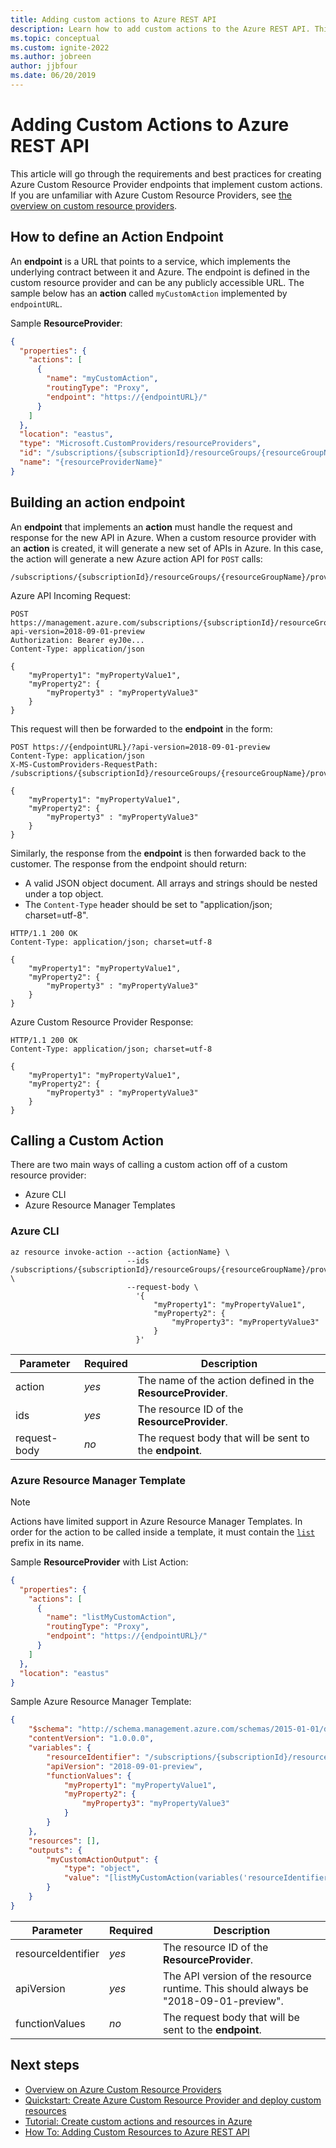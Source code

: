 ```yaml
---
title: Adding custom actions to Azure REST API
description: Learn how to add custom actions to the Azure REST API. This article will walk through the requirements and best practices for endpoints that wish to implement custom actions.
ms.topic: conceptual
ms.custom: ignite-2022
ms.author: jobreen
author: jjbfour
ms.date: 06/20/2019
---
```


# Adding Custom Actions to Azure REST API

This article will go through the requirements and best practices for creating Azure Custom Resource Provider endpoints that implement custom actions. If you are unfamiliar with Azure Custom Resource Providers, see [the overview on custom resource providers](overview.md).

## How to define an Action Endpoint

An **endpoint** is a URL that points to a service, which implements the underlying contract between it and Azure. The endpoint is defined in the custom resource provider and can be any publicly accessible URL. The sample below has an **action** called `myCustomAction` implemented by `endpointURL`.

Sample **ResourceProvider**:

```JSON
{
  "properties": {
    "actions": [
      {
        "name": "myCustomAction",
        "routingType": "Proxy",
        "endpoint": "https://{endpointURL}/"
      }
    ]
  },
  "location": "eastus",
  "type": "Microsoft.CustomProviders/resourceProviders",
  "id": "/subscriptions/{subscriptionId}/resourceGroups/{resourceGroupName}/providers/Microsoft.CustomProviders/resourceProviders/{resourceProviderName}",
  "name": "{resourceProviderName}"
}
```

## Building an action endpoint

An **endpoint** that implements an **action** must handle the request and response for the new API in Azure. When a custom resource provider with an **action** is created, it will generate a new set of APIs in Azure. In this case, the action will generate a new Azure action API for `POST` calls:

```http
/subscriptions/{subscriptionId}/resourceGroups/{resourceGroupName}/providers/Microsoft.CustomProviders/resourceProviders/{resourceProviderName}/myCustomAction
```

Azure API Incoming Request:

```http
POST https://management.azure.com/subscriptions/{subscriptionId}/resourceGroups/{resourceGroupName}/providers/Microsoft.CustomProviders/resourceProviders/{resourceProviderName}/myCustomAction?api-version=2018-09-01-preview
Authorization: Bearer eyJ0e...
Content-Type: application/json

{
    "myProperty1": "myPropertyValue1",
    "myProperty2": {
        "myProperty3" : "myPropertyValue3"
    }
}
```

This request will then be forwarded to the **endpoint** in the form:

```http
POST https://{endpointURL}/?api-version=2018-09-01-preview
Content-Type: application/json
X-MS-CustomProviders-RequestPath: /subscriptions/{subscriptionId}/resourceGroups/{resourceGroupName}/providers/Microsoft.CustomProviders/resourceProviders/{resourceProviderName}/myCustomAction

{
    "myProperty1": "myPropertyValue1",
    "myProperty2": {
        "myProperty3" : "myPropertyValue3"
    }
}
```

Similarly, the response from the **endpoint** is then forwarded back to the customer. The response from the endpoint should return:

- A valid JSON object document. All arrays and strings should be nested under a top object.
- The `Content-Type` header should be set to "application/json; charset=utf-8".

```http
HTTP/1.1 200 OK
Content-Type: application/json; charset=utf-8

{
    "myProperty1": "myPropertyValue1",
    "myProperty2": {
        "myProperty3" : "myPropertyValue3"
    }
}
```

Azure Custom Resource Provider Response:

```http
HTTP/1.1 200 OK
Content-Type: application/json; charset=utf-8

{
    "myProperty1": "myPropertyValue1",
    "myProperty2": {
        "myProperty3" : "myPropertyValue3"
    }
}
```

## Calling a Custom Action

There are two main ways of calling a custom action off of a custom resource provider:

- Azure CLI
- Azure Resource Manager Templates

### Azure CLI

```azurecli-interactive
az resource invoke-action --action {actionName} \
                          --ids /subscriptions/{subscriptionId}/resourceGroups/{resourceGroupName}/providers/Microsoft.CustomProviders/resourceProviders/{resourceProviderName} \
                          --request-body \
                            '{
                                "myProperty1": "myPropertyValue1",
                                "myProperty2": {
                                    "myProperty3": "myPropertyValue3"
                                }
                            }'
```

Parameter | Required | Description
---|---|---
action | *yes* | The name of the action defined in the **ResourceProvider**.
ids | *yes* | The resource ID of the **ResourceProvider**.
request-body | *no* | The request body that will be sent to the **endpoint**.

### Azure Resource Manager Template

> [!NOTE]
> Actions have limited support in Azure Resource Manager Templates. In order for the action to be called inside a template, it must contain the [`list`](../templates/template-functions-resource.md#list) prefix in its name.

Sample **ResourceProvider** with List Action:

```JSON
{
  "properties": {
    "actions": [
      {
        "name": "listMyCustomAction",
        "routingType": "Proxy",
        "endpoint": "https://{endpointURL}/"
      }
    ]
  },
  "location": "eastus"
}
```

Sample Azure Resource Manager Template:

```json
{
    "$schema": "http://schema.management.azure.com/schemas/2015-01-01/deploymentTemplate.json#",
    "contentVersion": "1.0.0.0",
    "variables": {
        "resourceIdentifier": "/subscriptions/{subscriptionId}/resourceGroups/{resourceGroupName}/providers/Microsoft.CustomProviders/resourceProviders/{resourceProviderName}",
        "apiVersion": "2018-09-01-preview",
        "functionValues": {
            "myProperty1": "myPropertyValue1",
            "myProperty2": {
                "myProperty3": "myPropertyValue3"
            }
        }
    },
    "resources": [],
    "outputs": {
        "myCustomActionOutput": {
            "type": "object",
            "value": "[listMyCustomAction(variables('resourceIdentifier'), variables('apiVersion'), variables('functionValues'))]"
        }
    }
}
```

Parameter | Required | Description
---|---|---
resourceIdentifier | *yes* | The resource ID of the **ResourceProvider**.
apiVersion | *yes* | The API version of the resource runtime. This should always be "2018-09-01-preview".
functionValues | *no* | The request body that will be sent to the **endpoint**.

## Next steps

- [Overview on Azure Custom Resource Providers](overview.md)
- [Quickstart: Create Azure Custom Resource Provider and deploy custom resources](./create-custom-provider.md)
- [Tutorial: Create custom actions and resources in Azure](./tutorial-get-started-with-custom-providers.md)
- [How To: Adding Custom Resources to Azure REST API](./custom-providers-resources-endpoint-how-to.md)
